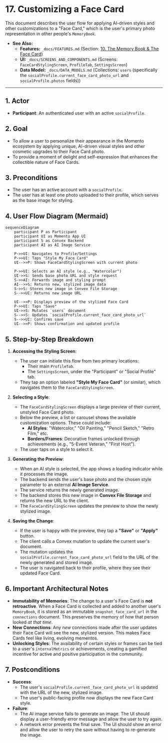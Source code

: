 # 17. Customizing a Face Card

This document describes the user flow for applying AI-driven styles and other customizations to a "Face Card," which is the user's primary photo representation in other people's `MemoryBook`.

- **See Also:**
  - **Features:** `_docs/FEATURES.md` (Section: [10. The Memory Book & The Face Card](#10-the-memory-book--the-face-card))
  - **UI:** `_docs/SCREENS_AND_COMPONENTS.md` (Screens: `FaceCardStylingScreen`, `ProfileTab`, `SettingsScreen`)
  - **Data Model:** `_docs/DATA_MODELS.md` (Collections: `users` (specifically the `socialProfile.current_face_card_photo_url` and `socialProfile.photos` fields))

---

## 1. Actor

- **Participant**: An authenticated user with an active `socialProfile`.

## 2. Goal

- To allow a user to personalize their appearance in the Momento ecosystem by applying unique, AI-driven visual styles and other cosmetic upgrades to their Face Card photo.
- To provide a moment of delight and self-expression that enhances the collectible nature of Face Cards.

## 3. Preconditions

- The user has an active account with a `socialProfile`.
- The user has at least one photo uploaded to their profile, which serves as the base image for styling.

## 4. User Flow Diagram (Mermaid)

```mermaid
sequenceDiagram
    participant P as Participant
    participant UI as Momento App UI
    participant S as Convex Backend
    participant AI as AI Image Service

    P->>UI: Navigates to Profile/Settings
    P->>UI: Taps "Style My Face Card"
    UI-->>P: Shows FaceCardStylingScreen with current photo

    P->>UI: Selects an AI style (e.g., "Watercolor")
    UI->>S: Sends base photo URL and style request
    S->>AI: Forwards image and styling prompt
    AI-->>S: Returns new, stylized image data
    S->>S: Stores new image in Convex File Storage
    S-->>UI: Returns new image URL

    UI-->>P: Displays preview of the stylized Face Card
    P->>UI: Taps "Save"
    UI->>S: Mutates `users` document
    S-->>S: Updates `socialProfile.current_face_card_photo_url`
    S-->>UI: Confirms save
    UI-->>P: Shows confirmation and updated profile
```

## 5. Step-by-Step Breakdown

1.  **Accessing the Styling Screen**:

    - The user can initiate this flow from two primary locations:
      - Their main `ProfileTab`.
      - The `SettingsScreen`, under the "Participant" or "Social Profile" tab.
    - They tap an option labeled **"Style My Face Card"** (or similar), which navigates them to the `FaceCardStylingScreen`.

2.  **Selecting a Style**:

    - The `FaceCardStylingScreen` displays a large preview of their current, unstyled Face Card photo.
    - Below the preview, a list or carousel shows the available customization options. These could include:
      - **AI Styles**: "Watercolor," "Oil Painting," "Pencil Sketch," "Retro Film," etc.
      - **Borders/Frames**: Decorative frames unlocked through achievements (e.g., "5-Event Veteran," "First Host").
    - The user taps on a style to select it.

3.  **Generating the Preview**:

    - When an AI style is selected, the app shows a loading indicator while it processes the image.
    - The backend sends the user's base photo and the chosen style parameter to an external **AI Image Service**.
    - The service returns the newly generated image.
    - The backend stores this new image in **Convex File Storage** and returns the new URL to the client.
    - The `FaceCardStylingScreen` updates the preview to show the newly stylized image.

4.  **Saving the Change**:
    - If the user is happy with the preview, they tap a **"Save"** or **"Apply"** button.
    - The client calls a Convex mutation to update the current user's document.
    - The mutation updates the `socialProfile.current_face_card_photo_url` field to the URL of the newly generated and stored image.
    - The user is navigated back to their profile, where they see their updated Face Card.

## 6. Important Architectural Notes

- **Immutability of Memories**: The change to a user's Face Card is **not retroactive**. When a Face Card is collected and added to another user's `MemoryBook`, it is stored as an immutable `snapshot_face_card_url` in the `connections` document. This preserves the memory of how that person looked _at that time_.
- **New Connections**: Any _new_ connections made after the user updates their Face Card will see the new, stylized version. This makes Face Cards feel like living, evolving mementos.
- **Unlocking Styles**: The availability of certain styles or frames can be tied to a user's `internalMetrics` or achievements, creating a gamified incentive for active and positive participation in the community.

## 7. Postconditions

- **Success**:
  - The user's `socialProfile.current_face_card_photo_url` is updated with the URL of the new, stylized image.
  - The user's public-facing profile now displays the new Face Card style.
- **Failure**:
  - The AI image service fails to generate an image. The UI should display a user-friendly error message and allow the user to try again.
  - A network error prevents the final save. The UI should show an error and allow the user to retry the save without having to re-generate the image.
